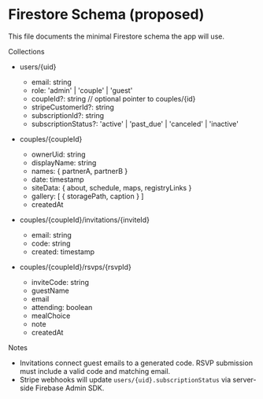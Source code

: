 # Firestore Schema (proposed)

This file documents the minimal Firestore schema the app will use.

Collections

- users/{uid}
  - email: string
  - role: 'admin' | 'couple' | 'guest'
  - coupleId?: string  // optional pointer to couples/{id}
  - stripeCustomerId?: string
  - subscriptionId?: string
  - subscriptionStatus?: 'active' | 'past_due' | 'canceled' | 'inactive'

- couples/{coupleId}
  - ownerUid: string
  - displayName: string
  - names: { partnerA, partnerB }
  - date: timestamp
  - siteData: { about, schedule, maps, registryLinks }
  - gallery: [ { storagePath, caption } ]
  - createdAt

- couples/{coupleId}/invitations/{inviteId}
  - email: string
  - code: string
  - created: timestamp

- couples/{coupleId}/rsvps/{rsvpId}
  - inviteCode: string
  - guestName
  - email
  - attending: boolean
  - mealChoice
  - note
  - createdAt

Notes
- Invitations connect guest emails to a generated code. RSVP submission must include a valid code and matching email.
- Stripe webhooks will update `users/{uid}.subscriptionStatus` via server-side Firebase Admin SDK.
